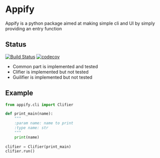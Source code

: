 # Appify
Appify is a python package aimed at making simple cli and UI by simply providing an entry function

## Status
[![Build Status](https://travis-ci.org/sylvaus/appify.svg?branch=master)](https://travis-ci.org/sylvaus/appify)
[![codecov](https://codecov.io/gh/sylvaus/appify/branch/master/graph/badge.svg)](https://codecov.io/gh/sylvaus/appify)

* Common part is implemented and tested 
* Clifier is implemented but not tested 
* Guilifier is implemented but not tested 

## Example
```python
from appify.cli import Clifier

def print_main(name):
    """
    :param name: name to print
    :type name: str
    """
    print(name)
    
clifier = Clifier(print_main)
clifier.run()   
```